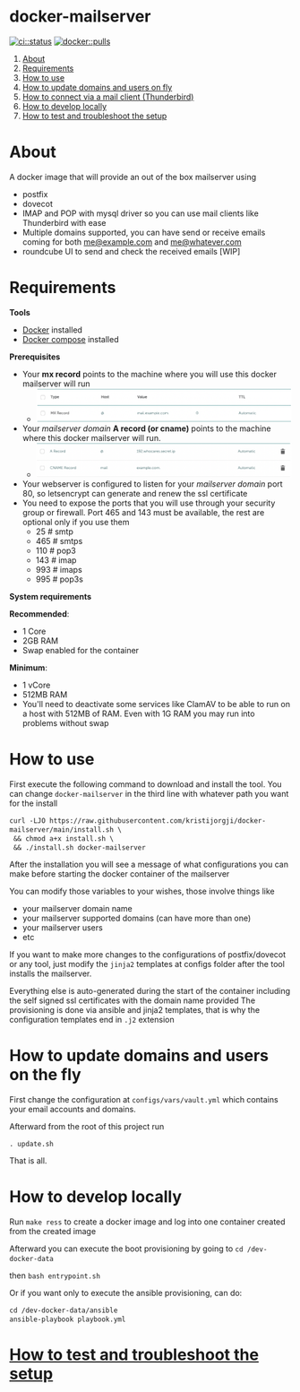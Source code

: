 # docker-mailserver

[![ci::status]][ci::github] [![docker::pulls]][docker::hub] 

[ci::status]: https://img.shields.io/github/workflow/status/kristijorgji/docker-mailserver/Publish?color=blue&label=CI&logo=github&logoColor=white&style=for-the-badge
[ci::github]: https://github.com/kristijorgji/docker-mailserver/actions
[docker::pulls]: https://img.shields.io/docker/pulls/kristijorgji/docker-mailserver.svg?style=for-the-badge&logo=docker&logoColor=white
[docker::hub]: https://hub.docker.com/r/kristijorgji/docker-mailserver/

1. [About](#about)
2. [Requirements](#requirements)
3. [How to use](#how-to-use)
4. [How to update domains and users on fly](#how-to-update-domains-and-users-on-the-fly)
5. [How to connect via a mail client (Thunderbird)](docs/thunderbird/how-to-connect-with-thunderbird.md)
6. [How to develop locally](#how-to-develop-locally)
7. [How to test and troubleshoot the setup](docs/how-to-test-and-troubleshot-the-setup.md)

# About

A docker image that will provide an out of the box mailserver using

* postfix
* dovecot
* IMAP and POP with mysql driver so you can use mail clients like Thunderbird with ease
* Multiple domains supported, you can have send or receive emails coming for both me@example.com and me@whatever.com
* roundcube UI to send and check the received emails [WIP] 

# Requirements

**Tools**
- [Docker](https://www.docker.com/) installed
- [Docker compose](https://docs.docker.com/compose/) installed

**Prerequisites** 
- Your **mx record** points to the machine where you will use this docker mailserver will run
  - ![MX Record Namescheap Example](./docs/mx-record-example.png)
- Your _mailserver domain_ **A record (or cname)** points to the machine where  this docker mailserver will run.
  - ![CNAME Mailserver Domain Record Namescheap Example](./docs/maildomain-cname-example.png)
- Your webserver is configured to listen for your _mailserver domain_ port 80, so letsencrypt can generate and renew the ssl certificate
- You need to expose the ports that you will use through your security group or firewall. Port 465 and 143 must be available, the rest are optional only if you use them
  - 25     # smtp
  - 465    # smtps
  - 110    # pop3
  - 143    # imap
  - 993    # imaps
  - 995    # pop3s

**System requirements**

**Recommended**:

- 1 Core
- 2GB RAM
- Swap enabled for the container

**Minimum**:

- 1 vCore
- 512MB RAM
- You'll need to deactivate some services like ClamAV to be able to run on a host with 512MB of RAM. Even with 1G RAM you may run into problems without swap

# How to use

First execute the following command to download and install the tool.
You can change `docker-mailserver` in the third line with whatever path you want for the install

```shell
curl -LJO https://raw.githubusercontent.com/kristijorgji/docker-mailserver/main/install.sh \
 && chmod a+x install.sh \
 && ./install.sh docker-mailserver
```

After the installation you will see a message of what configurations you can make before starting the docker container of the mailserver

You can modify those variables to your wishes, those involve things like
* your mailserver domain name
* your mailserver supported domains (can have more than one)
* your mailserver users
* etc

If you want to make more changes to the configurations of postfix/dovecot or any tool, just modify the `jinja2` templates at configs folder after the tool installs the mailserver.


Everything else is auto-generated during the start of the container including the self signed ssl certificates with the domain name provided
The provisioning is done via ansible and jinja2 templates, that is why the configuration templates end in `.j2` extension

# How to update domains and users on the fly

First change the configuration at `configs/vars/vault.yml` which contains your email accounts and domains.

Afterward from the root of this project run
```shell
. update.sh
```

That is all.

# How to develop locally

Run `make ress` to create a docker image and log into one container created from the created image

Afterward you can execute the boot provisioning by going to 
`cd /dev-docker-data`

then `bash entrypoint.sh`

Or if you want only to execute the ansible provisioning, can do:
```shell
cd /dev-docker-data/ansible
ansible-playbook playbook.yml
```

# [How to test and troubleshoot the setup](docs/how-to-test-and-troubleshot-the-setup.md)
